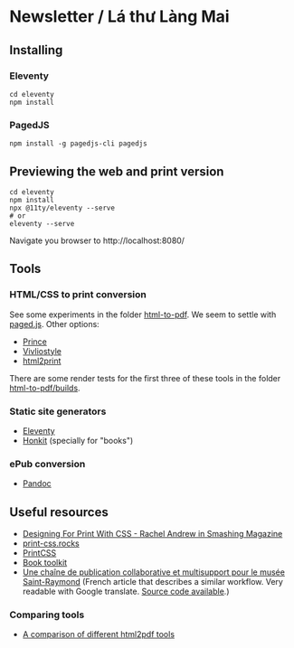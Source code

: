 # Newsletter / Lá thư Làng Mai

## Installing
### Eleventy
```
cd eleventy
npm install
```

### PagedJS
```
npm install -g pagedjs-cli pagedjs
```


## Previewing the web and print version

```
cd eleventy
npm install
npx @11ty/eleventy --serve
# or
eleventy --serve
```
Navigate you browser to http://localhost:8080/

## Tools

### HTML/CSS to print conversion
See some experiments in the folder [html-to-pdf](html-to-pdf). We seem to settle with [paged.js](https://www.pagedjs.org/about/). Other options:

- [Prince](https://princexml.com/)
- [Vivliostyle](https://vivliostyle.org/)
- [html2print](http://osp.kitchen/tools/html2print/)

There are some render tests for the first three of these tools in the folder [html-to-pdf/builds](html-to-pdf/builds).

### Static site generators
- [Eleventy](https://www.11ty.dev)
- [Honkit](https://github.com/honkit/honkit) (specially for "books")

### ePub conversion
- [Pandoc](https://pandoc.org/)

## Useful resources
- [Designing For Print With CSS - Rachel Andrew in Smashing Magazine](https://www.smashingmagazine.com/2015/01/designing-for-print-with-css/)
- [print-css.rocks](https://www.print-css.rocks/)
- [PrintCSS](https://printcss.net/articles)
- [Book toolkit](http://booktoolkit.com/resources)
- [Une chaîne de publication collaborative et multisupport pour le musée Saint-Raymond](https://julie-blanc.fr/blog/2020-11-05_chiragan/) (French article that describes a similar workflow. Very readable with Google translate. [Source code available](https://gitlab.com/musee-saint-raymond/villa-chiragan/).)

### Comparing tools
- [A comparison of different html2pdf tools](https://azettl.github.io/html2pdf/)
